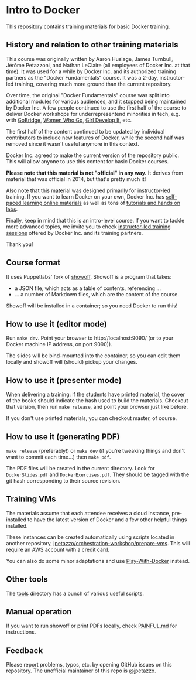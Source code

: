 # Intro to Docker

This repository contains training materials for basic Docker training. 


## History and relation to other training materials

This course was originally written by Aaron Huslage, James Turnbull,
Jérôme Petazzoni, and Nathan LeClaire (all employees of Docker Inc. at
that time). It was used for a while by Docker Inc. and its authorized
training partners as the "Docker Fundamentals" course. It was a 2-day,
instructor-led training, covering much more ground than the current
repository.

Over time, the original "Docker Fundamentals" course was split into
additional modules for various audiences, and it stopped being maintained
by Docker Inc. A few people continued to use the first half of the course
to deliver Docker workshops for underrepresentend minorities in tech, e.g.
with [GoBridge](https://blog.golangbridge.org/gobridge-is-organizing-a-docker-workshop-7b8c1f5f6060#.arg46bwer),
[Women Who Go](https://www.meetup.com/Women-Who-Go-Berlin/events/230021596/),
[Girl Develop It](https://www.meetup.com/girldevelopit/events/233729751/), etc.

The first half of the content continued to be updated by individual
contributors to include new features of Docker, while the second half
was removed since it wasn't useful anymore in this context.

Docker Inc. agreed to make the current version of the repository public.
This will allow anyone to use this content for basic Docker courses.

**Please note that this material is not "official" in any way.** It derives
from material that was official in 2014, but that's pretty much it!

Also note that this material was designed primarily for instructor-led
training. If you want to learn Docker on your own, Docker Inc. has
[self-paced learning online materials](
http://training.docker.com/category/self-paced-online) as well as
tons of [tutorials and hands on labs](https://github.com/docker/labs).

Finally, keep in mind that this is an intro-level course. If you
want to tackle more advanced topics, we invite you to check
[instructor-led training sessions](http://training.docker.com/instructor-led-training)
offered by Docker Inc. and its training partners.

Thank you!


## Course format

It uses Puppetlabs' fork of [showoff]. Showoff is a program that takes:

- a JSON file, which acts as a table of contents, referencing ...
- ... a number of Markdown files, which are the content of the course.

Showoff will be installed in a container; so you need Docker to run this!


## How to use it (editor mode)

Run `make dev`. Point your browser to http://localhost:9090/ (or to
your Docker machine IP address, on port 9090)).

The slides will be bind-mounted into the container, so you can
edit them locally and showoff will (should) pickup your changes.


## How to use it (presenter mode)

When delivering a training: if the students have printed material,
the cover of the books should indicate the hash used to build the
materials. Checkout that version, then run `make release`,
and point your browser just like before.

If you don't use printed materials, you can checkout master, of course.


## How to use it (generating PDF)

`make release` (preferably!) or `make dev` (if you're tweaking things
and don't want to commit each time...) then `make pdf`.

The PDF files will be created in the current directory. Look for
`DockerSlides.pdf` and `DockerExercises.pdf`. They should be tagged
with the git hash corresponding to their source revision.


## Training VMs

The materials assume that each attendee receives a cloud instance,
pre-installed to have the latest version of Docker and a few other
helpful things installed.

These instances can be created automatically using scripts located
in another repository, [jpetazzo/orchestration-workshop/prepare-vms](
https://github.com/jpetazzo/orchestration-workshop/tree/master/prepare-vms).
This will require an AWS account with a credit card.

You can also do some minor adaptations and use [Play-With-Docker](
http://play-with-docker.com/) instead.


## Other tools

The [tools](tools) directory has a bunch of various useful scripts.


## Manual operation

If you want to run showoff or print PDFs locally, check
[PAINFUL.md](PAINFUL.md) for instructions.


## Feedback

Please report problems, typos, etc. by opening GitHub issues on this
repository. The unofficial maintainer of this repo is @jpetazzo.


[showoff]: https://github.com/puppetlabs/showoff


